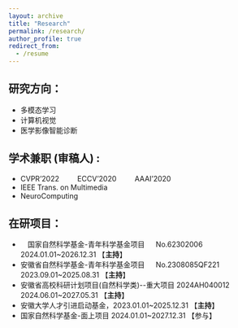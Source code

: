 ```yaml
---
layout: archive
title: "Research"
permalink: /research/
author_profile: true
redirect_from:
  - /resume
---
```



研究方向：
---

* 多模态学习
* 计算机视觉
* 医学影像智能诊断


学术兼职 (审稿人) :
---
* CVPR’2022 &emsp;&emsp; ECCV’2020 &emsp;&emsp; AAAI’2020
* IEEE Trans. on Multimedia
* NeuroComputing

在研项目：
---
* &emsp;国家自然科学基金-青年科学基金项目 &emsp; No.62302006 &emsp;&emsp;&emsp; 2024.01.01~2026.12.31 【**主持**】
* 安徽省自然科学基金-青年科学基金项目 &emsp; No.2308085QF221 &emsp; 2023.09.01~2025.08.31 【**主持**】
* 安徽省高校科研计划项目(自然科学类)--重大项目  2024AH040012 &emsp; 2024.06.01~2027.05.31 【**主持**】
* 安徽大学人才引进启动基金，2023.01.01~2025.12.31  【**主持**】
* 国家自然科学基金-面上项目 2024.01.01~2027.12.31 【参与】
